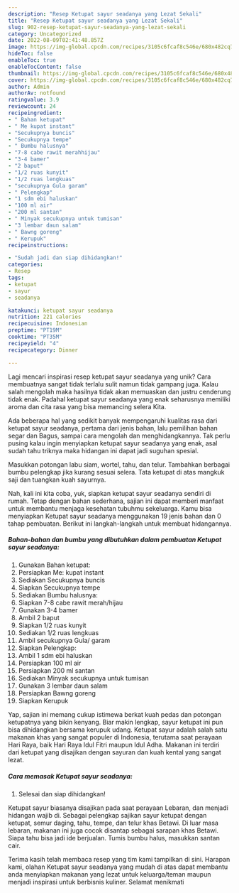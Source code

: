 ```yaml
---
description: "Resep Ketupat sayur seadanya yang Lezat Sekali"
title: "Resep Ketupat sayur seadanya yang Lezat Sekali"
slug: 902-resep-ketupat-sayur-seadanya-yang-lezat-sekali
category: Uncategorized
date: 2022-08-09T02:41:48.857Z
image: https://img-global.cpcdn.com/recipes/3105c6fcaf8c546e/680x482cq70/ketupat-sayur-seadanya-foto-resep-utama.jpg
hideToc: false
enableToc: true
enableTocContent: false
thumbnail: https://img-global.cpcdn.com/recipes/3105c6fcaf8c546e/680x482cq70/ketupat-sayur-seadanya-foto-resep-utama.jpg
cover: https://img-global.cpcdn.com/recipes/3105c6fcaf8c546e/680x482cq70/ketupat-sayur-seadanya-foto-resep-utama.jpg
author: Admin
authorAv: notfound
ratingvalue: 3.9
reviewcount: 24
recipeingredient:
- " Bahan ketupat"
- " Me kupat instant"
- "Secukupnya buncis"
- "Secukupnya tempe"
- " Bumbu halusnya"
- "7-8 cabe rawit merahhijau"
- "3-4 bamer"
- "2 baput"
- "1/2 ruas kunyit"
- "1/2 ruas lengkuas"
- "secukupnya Gula garam"
- " Pelengkap"
- "1 sdm ebi haluskan"
- "100 ml air"
- "200 ml santan"
- " Minyak secukupnya untuk tumisan"
- "3 lembar daun salam"
- " Bawng goreng"
- " Kerupuk"
recipeinstructions:

- "Sudah jadi dan siap dihidangkan!"
categories:
- Resep
tags:
- ketupat
- sayur
- seadanya

katakunci: ketupat sayur seadanya 
nutrition: 221 calories
recipecuisine: Indonesian
preptime: "PT19M"
cooktime: "PT35M"
recipeyield: "4"
recipecategory: Dinner

---
```





Lagi mencari inspirasi resep ketupat sayur seadanya yang unik? Cara membuatnya sangat tidak terlalu sulit namun tidak gampang juga. Kalau salah mengolah maka hasilnya tidak akan memuaskan dan justru cenderung tidak enak. Padahal ketupat sayur seadanya yang enak seharusnya memiliki aroma dan cita rasa yang bisa memancing selera Kita.





Ada beberapa hal yang sedikit banyak mempengaruhi kualitas rasa dari ketupat sayur seadanya, pertama dari jenis bahan, lalu pemilihan bahan segar dan Bagus, sampai cara mengolah dan menghidangkannya. Tak perlu pusing kalau ingin menyiapkan ketupat sayur seadanya yang enak,      asal sudah tahu triknya maka hidangan ini dapat jadi suguhan spesial.














Masukkan potongan labu siam, wortel, tahu, dan telur. Tambahkan berbagai bumbu pelengkap jika kurang sesuai selera. Tata ketupat di atas mangkuk saji dan tuangkan kuah sayurnya.






Nah, kali ini kita coba, yuk, siapkan ketupat sayur seadanya sendiri di rumah. Tetap dengan bahan sederhana, sajian ini dapat memberi manfaat untuk membantu menjaga kesehatan tubuhmu sekeluarga. Kamu bisa menyiapkan Ketupat sayur seadanya menggunakan 19 jenis bahan dan 0 tahap pembuatan. Berikut ini langkah-langkah untuk membuat hidangannya.

<!--inarticleads1-->

##### Bahan-bahan dan bumbu yang dibutuhkan dalam pembuatan Ketupat sayur seadanya:

1. Gunakan  Bahan ketupat:
1. Persiapkan  Me: kupat instant
1. Sediakan Secukupnya buncis
1. Siapkan Secukupnya tempe
1. Sediakan  Bumbu halusnya:
1. Siapkan 7-8 cabe rawit merah/hijau
1. Gunakan 3-4 bamer
1. Ambil 2 baput
1. Siapkan 1/2 ruas kunyit
1. Sediakan 1/2 ruas lengkuas
1. Ambil secukupnya Gula/ garam
1. Siapkan  Pelengkap:
1. Ambil 1 sdm ebi haluskan
1. Persiapkan 100 ml air
1. Persiapkan 200 ml santan
1. Sediakan  Minyak secukupnya untuk tumisan
1. Gunakan 3 lembar daun salam
1. Persiapkan  Bawng goreng
1. Siapkan  Kerupuk


Yap, sajian ini memang cukup istimewa berkat kuah pedas dan potongan ketupatnya yang bikin kenyang. Biar makin lengkap, sayur ketupat ini pun bisa dihidangkan bersama kerupuk udang. Ketupat sayur adalah salah satu makanan khas yang sangat populer di Indonesia, terutama saat perayaan Hari Raya, baik Hari Raya Idul Fitri maupun Idul Adha. Makanan ini terdiri dari ketupat yang disajikan dengan sayuran dan kuah kental yang sangat lezat. 

<!--inarticleads2-->

##### Cara memasak Ketupat sayur seadanya:


1. Selesai dan siap dihidangkan!

Ketupat sayur biasanya disajikan pada saat perayaan Lebaran, dan menjadi hidangan wajib di. Sebagai pelengkap sajikan sayur ketupat dengan ketupat, semur daging, tahu, tempe, dan telur khas Betawi. Di luar masa lebaran, makanan ini juga cocok disantap sebagai sarapan khas Betawi. Siapa tahu bisa jadi ide berjualan. Tumis bumbu halus, masukkan santan cair. 

Terima kasih telah membaca resep yang tim kami tampilkan di sini. Harapan kami, olahan Ketupat sayur seadanya yang mudah di atas dapat membantu anda menyiapkan makanan yang lezat untuk keluarga/teman maupun menjadi inspirasi untuk berbisnis kuliner. Selamat menikmati
